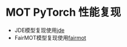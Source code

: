 # MOT PyTorch 性能复现
- JDE模型复现使用[jde](https://github.com/nemonameless/jde)
- FairMOT模型复现使用[fairmot](https://github.com/nemonameless/fairmot)
